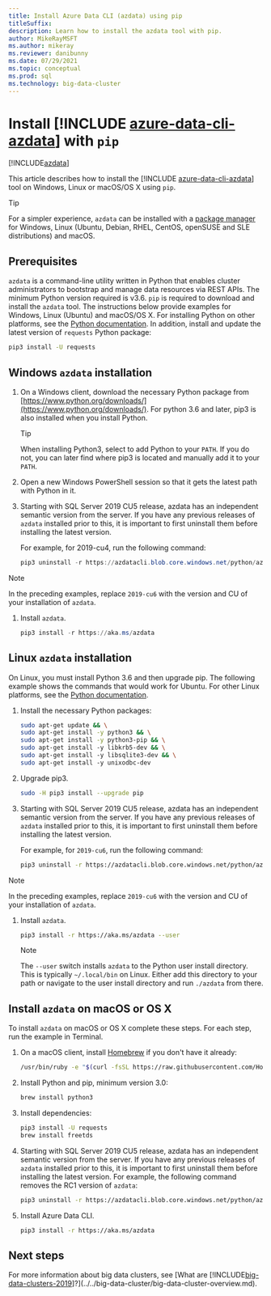 ```yaml
---
title: Install Azure Data CLI (azdata) using pip
titleSuffix: 
description: Learn how to install the azdata tool with pip.
author: MikeRayMSFT 
ms.author: mikeray
ms.reviewer: danibunny
ms.date: 07/29/2021
ms.topic: conceptual
ms.prod: sql
ms.technology: big-data-cluster
---
```


# Install [!INCLUDE [azure-data-cli-azdata](../../includes/azure-data-cli-azdata.md)] with `pip`

[!INCLUDE[azdata](../../includes/applies-to-version/azdata.md)]

This article describes how to install the [!INCLUDE [azure-data-cli-azdata](../../includes/azure-data-cli-azdata.md)] tool on Windows, Linux or macOS/OS X using `pip`.

> [!TIP]
> For a simpler experience, `azdata` can be installed with a [package manager](./deploy-install-azdata.md) for Windows, Linux (Ubuntu, Debian, RHEL, CentOS, openSUSE and SLE distributions) and macOS.

## <a id="prerequisites"></a> Prerequisites

`azdata` is a command-line utility written in Python that enables cluster administrators to bootstrap and manage data resources via REST APIs. The minimum Python version required is v3.6. `pip` is required to download and install the `azdata` tool. The instructions below provide examples for Windows, Linux (Ubuntu) and macOS/OS X. For installing Python on other platforms, see the [Python documentation](https://wiki.python.org/moin/BeginnersGuide/Download). In addition, install and update the latest version of `requests` Python package:

```bash
pip3 install -U requests
```

## <a id="windows"></a> Windows `azdata` installation

1. On a Windows client, download the necessary Python package from [https://www.python.org/downloads/](https://www.python.org/downloads/). For python 3.6 and later, pip3 is also installed when you install Python.

   > [!TIP]
   > When installing Python3, select to add Python to your `PATH`. If you do not, you can later find where pip3 is located and manually add it to your `PATH`.

1. Open a new Windows PowerShell session so that it gets the latest path with Python in it.

1. Starting with SQL Server 2019 CU5 release, azdata has an independent semantic version from the server. If you have any previous releases of `azdata` installed prior to this, it is important to first uninstall them before installing the latest version.

   For example, for 2019-cu4, run the following command:

   ```powershell
   pip3 uninstall -r https://azdatacli.blob.core.windows.net/python/azdata/2019-cu4/requirements.txt
   ```

  > [!NOTE]
  > In the preceding examples, replace `2019-cu6` with the version and CU of your installation of `azdata`. 

1. Install `azdata`.

   ```powershell
   pip3 install -r https://aka.ms/azdata
   ```

## <a id="linux"></a> Linux `azdata` installation

On Linux, you must install Python 3.6 and then upgrade pip. The following example shows the commands that would work for Ubuntu. For other Linux platforms, see the [Python documentation](https://wiki.python.org/moin/BeginnersGuide/Download).

1. Install the necessary Python packages:

   ```bash
   sudo apt-get update && \
   sudo apt-get install -y python3 && \
   sudo apt-get install -y python3-pip && \
   sudo apt-get install -y libkrb5-dev && \
   sudo apt-get install -y libsqlite3-dev && \
   sudo apt-get install -y unixodbc-dev
   ```

1. Upgrade pip3.

   ```bash
   sudo -H pip3 install --upgrade pip
   ```

1. Starting with SQL Server 2019 CU5 release, azdata has an independent semantic version from the server. If you have any previous releases of `azdata` installed prior to this, it is important to first uninstall them before installing the latest version.

   For example, for `2019-cu6`, run the following command:

   ```bash
   pip3 uninstall -r https://azdatacli.blob.core.windows.net/python/azdata/2019-cu6/requirements.txt
   ```

  > [!NOTE]
  > In the preceding examples, replace `2019-cu6` with the version and CU of your installation of `azdata`.

1. Install `azdata`.

   ```bash
   pip3 install -r https://aka.ms/azdata --user
   ```

   > [!NOTE]
   > The `--user` switch installs `azdata` to the Python user install directory. This is typically `~/.local/bin` on Linux. Either add this directory to your path or navigate to the user install directory and run `./azdata` from there.

## <a id="macOSX"></a> Install `azdata` on macOS or OS X

To install `azdata` on macOS or OS X complete these steps. For each step, run the example in Terminal.

1. On a macOS client, install [Homebrew](https://brew.sh) if you don't have it already:

   ```bash
   /usr/bin/ruby -e "$(curl -fsSL https://raw.githubusercontent.com/Homebrew/install/master/install)"
   ```

1. Install Python and pip, minimum version 3.0:

   ```bash
   brew install python3
   ```

1. Install dependencies:

   ```bash
   pip3 install -U requests
   brew install freetds
   ```

1. Starting with SQL Server 2019 CU5 release, azdata has an independent semantic version from the server. If you have any previous releases of `azdata` installed prior to this, it is important to first uninstall them before installing the latest version. For example, the following command removes the RC1 version of `azdata`:

   ```bash
   pip3 uninstall -r https://azdatacli.blob.core.windows.net/python/azdata/2019-rc1/requirements.txt
   ```

1. Install Azure Data CLI.

   ```bash
   pip3 install -r https://aka.ms/azdata
   ```

## Next steps

For more information about big data clusters, see [What are [!INCLUDE[big-data-clusters-2019](../../includes/ssbigdataclusters-ver15.md)]?](../../big-data-cluster/big-data-cluster-overview.md).


